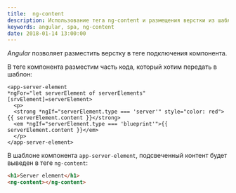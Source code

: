 ```yaml
---
title:  ng-content
description: Использование тега ng-content и размещения верстки из шаблона в теге вызова компонента в Angular5.
keywords: angular, spa, ng-content
date: 2018-01-14 13:00:00
---
```


*Angular* позволяет разместить верстку в теге подключения компонента.

В теге компонента разместим часть кода, который хотим передать в шаблон:

```html{3-6}
<app-server-element 
*ngFor="let serverElement of serverElements"
[srvElement]=serverElement>
  <p>
  <strong *ngIf="serverElement.type === 'server'" style="color: red">{{ serverElement.content }}</strong>
  <em *ngIf="serverElement.type === 'blueprint'">{{ serverElement.content }}</em>
  </p>
</app-server-element>
```

В шаблоне компонента `app-server-element`, подсвеченный контент будет выведен в теге `ng-content`:

```html
<h1>Server element</h1>
<ng-content></ng-content>
```